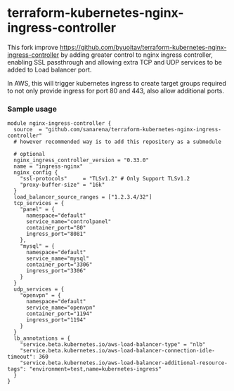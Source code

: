 # terraform-kubernetes-nginx-ingress-controller

This fork improve https://github.com/byuoitav/terraform-kubernetes-nginx-ingress-controller by adding greater control to nginx ingress controller, enabling SSL passthrough and allowing extra TCP and UDP services to be added to Load balancer port.

In AWS, this will trigger kubernetes ingress to  create target groups required to not only provide ingress for port 80 and 443, also allow additional ports.

### Sample usage

```
module nginx-ingress-controller {
  source  = "github.com/sanarena/terraform-kubernetes-nginx-ingress-controller"
  # however recommended way is to add this repository as a submodule

  # optional
  nginx_ingress_controller_version = "0.33.0"
  name = "ingress-nginx"
  nginx_config {
    "ssl-protocols"     = "TLSv1.2" # Only Support TLSv1.2
	"proxy-buffer-size" = "16k"
  }
  load_balancer_source_ranges = ["1.2.3.4/32"]
  tcp_services = {
    "panel" = {
      namespace="default"
      service_name="controlpanel"
      container_port="80"
      ingress_port="8081"
    },
    "mysql" = {
      namespace="default"
      service_name="mysql"
      container_port="3306"
      ingress_port="3306"
    }
  }
  udp_services = {
    "openvpn" = {
      namespace="default"
      service_name="openvpn"
      container_port="1194"
      ingress_port="1194"
    }
  }
  lb_annotations = {
    "service.beta.kubernetes.io/aws-load-balancer-type" = "nlb"
    "service.beta.kubernetes.io/aws-load-balancer-connection-idle-timeout": 360
    "service.beta.kubernetes.io/aws-load-balancer-additional-resource-tags": "environment=test,name=kubernetes-ingress"
  }
}
```
